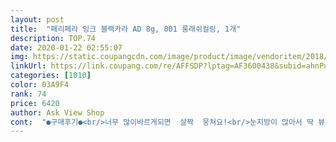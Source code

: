 ```yaml
---
layout: post 
title:  "페리페라 잉크 블랙카라 AD 8g, 001 롱래쉬컬링, 1개" 
description: TOP.74 
date: 2020-01-22 02:55:07 
img: https://static.coupangcdn.com/image/product/image/vendoritem/2018/10/16/3688799837/730cf346-e4e0-4389-b140-86c54d55489f.jpg 
linkUrl: https://link.coupang.com/re/AFFSDP?lptag=AF3600438&subid=ahnPublicAsk&pageKey=90203919&itemId=281499194&vendorItemId=5235283276&traceid=V0-113-9185eff384c1577c 
categories: [1010] 
color: 03A9F4 
rank: 74 
price: 6420 
author: Ask View Shop 
cont:  "●구매후기●<br/>너무 많이바르게되면  살짝  뭉쳐요!<br/>눈지방이 많아서 딱 뷰러마스카라 하자마자는 이쁘고<br/>단점은 립앤아이리무버로 지우시길 추천드리구<br/>마스카라중에서 원탑이에유<br/>맘에 드는컬 나오는데 시간 지나면 바로 쳐져서 스트레스였거든요<br/>볼륨이라 별로 안 길어지면 어떡하지 했는데<br/>산지 꽤 됬지만 이제야 리뷰 씁니당 ㅠㅎㅎ<br/>얘는 지속력 쩔어서 몇시간 지나도 유지됩니다 ㅜㅜ<br/>여기 마스카라가 컬링이 좋다고 해서 써봤는데 역시나 좋았습니당 ㅎㅎ 컬링잘되는게 최고인데 최고였습니다!!<br/>천만에 말씀 개길어지구 볼륨이라 그런지 지속력이 엄청나요<br/>첨에 쓸땐 양이 많이 뭍어나서 쉽게 뭉칠 수 있어요<br/>충분히 덜어내고 뿌리위주로 발라주셔야 거미다리 면할 수 있습니당<br/>컬링 잘되고  롱래쉬 효과도 있어요!!<br/>키스미롱앤컬보다 좋았어요<br/>화장하다가 전 후 차이 쩔어서 비교샷 올려요 개쩝니다 ㅜㅠ<br/>" 
---
```

